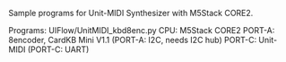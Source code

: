 Sample programs for Unit-MIDI Synthesizer with M5Stack CORE2.

Programs:
  UIFlow/UnitMIDI_kbd8enc.py
    CPU: M5Stack CORE2
          PORT-A: 8encoder, CardKB Mini V1.1 (PORT-A: I2C, needs I2C hub)
          PORT-C: Unit-MIDI (PORT-C: UART)
